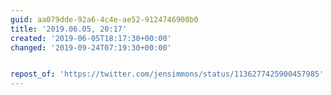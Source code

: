 ```yaml
---
guid: aa079dde-92a6-4c4e-ae52-9124746908b0
title: '2019.06.05, 20:17'
created: '2019-06-05T18:17:30+00:00'
changed: '2019-09-24T07:19:30+00:00'


repost_of: 'https://twitter.com/jensimmons/status/1136277425900457985'
---
```


